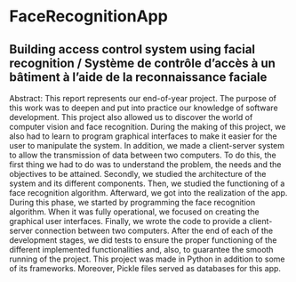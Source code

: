 # FaceRecognitionApp

## Building access control system using facial recognition / Système de contrôle d’accès à un bâtiment à l’aide de la reconnaissance faciale

Abstract: This report represents our end-of-year project. The purpose of this work was to deepen and put into practice our knowledge of software development. This project also allowed us to discover the world of computer vision and face recognition. During the making of this project, we also had to learn to program graphical interfaces to make it easier for the user to manipulate the system. In addition, we made a client-server system to allow the transmission of data between two computers. To do this, the first thing we had to do was to understand the problem, the needs and the objectives to be attained. Secondly, we studied the architecture of the system and its different components. Then, we studied the functioning of a face recognition algorithm. Afterward, we got into the realization of the app. During this phase, we started by programming the face recognition algorithm. When it was fully operational, we focused on creating the graphical user interfaces. Finally, we wrote the code to provide a client-server connection between two computers. After the end of each of the development stages, we did tests to ensure the proper functioning of the different implemented functionalities and, also, to guarantee the smooth running of the project. This project was made in Python in addition to some of its frameworks. Moreover, Pickle files served as databases for this app.
